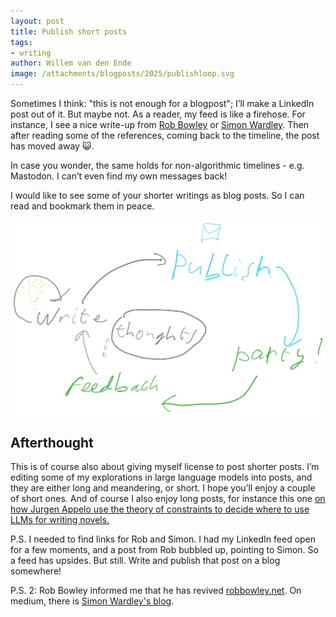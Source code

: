 ```yaml
---
layout: post
title: Publish short posts
tags:
- writing
author: Willem van den Ende
image: /attachments/blogposts/2025/publishloop.svg
---
```



Sometimes I think: "this is not enough for a blogpost"; I&rsquo;ll make a LinkedIn post out of it. But maybe not. As a reader, my feed is like a firehose. For instance, I see a nice write-up from [Rob Bowley](https://www.linkedin.com/posts/robertbowley_technorealism-technorealist-activity-7330483672841601024-6iOD) or [Simon Wardley](https://www.linkedin.com/feed/update/urn:li:activity:7330304449485107201/). Then after reading some of the references, coming back to the timeline, the post has moved away 😺.

In case you wonder, the same holds for non-algorithmic timelines - e.g. Mastodon. I can&rsquo;t even find my own messages back!

I would like to see some of your shorter writings as blog posts. So I can read and bookmark them in peace.

![Feedback loop: write (gives ideas) -> Publish -> Party! -> Feedback (thoughts in thought bubble) -> Write  ](/attachments/blogposts/2025/publishloop.svg)

Afterthought
----

This is of course also about giving myself license to post shorter posts. I&rsquo;m editing some of my explorations in large language models into posts, and they are either long and meandering, or short. I hope you&rsquo;ll enjoy a couple of short ones. And of course I also enjoy long posts, for instance this one [on how Jurgen Appelo use the theory of constraints to decide where to use LLMs for writing novels.](https://substack.jurgenappelo.com/p/humans-are-the-bottleneck) 

P.S. I needed to find links for Rob and Simon. I had my LinkedIn feed open for a few moments, and a post from Rob bubbled up, pointing to Simon. So a feed has upsides. But still. Write and publish that post on a blog somewhere!

P.S. 2: Rob Bowley informed me that he has revived [robbowley.net](https://blog.robbowley.net). On medium, there is [Simon Wardley's blog](https://swardley.medium.com/).


